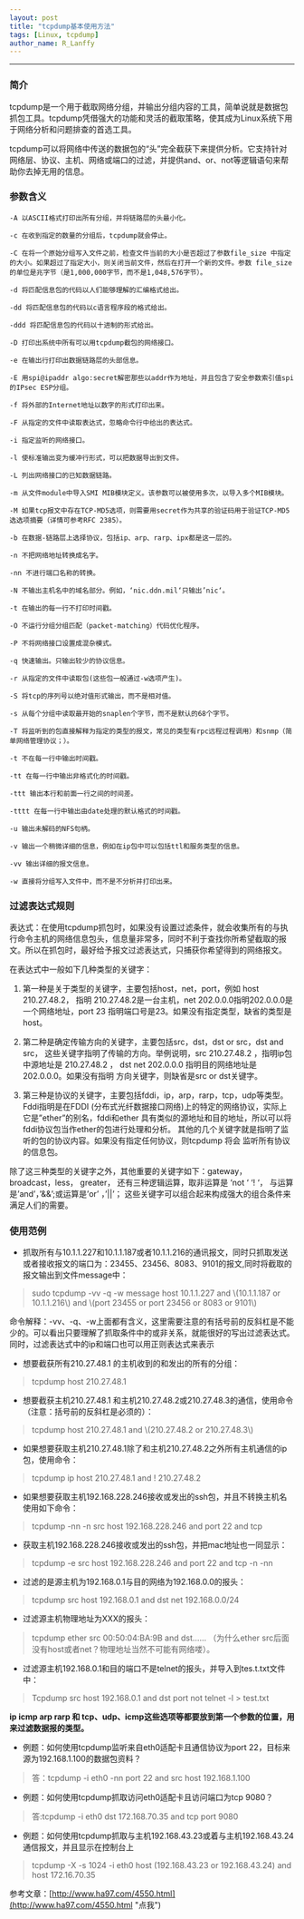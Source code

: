 ```yaml
---
layout: post
title: "tcpdump基本使用方法"
tags: [Linux, tcpdump]
author_name: R_Lanffy
---
```

---

### 简介

tcpdump是一个用于截取网络分组，并输出分组内容的工具，简单说就是数据包抓包工具。tcpdump凭借强大的功能和灵活的截取策略，使其成为Linux系统下用于网络分析和问题排查的首选工具。

tcpdump可以将网络中传送的数据包的“头”完全截获下来提供分析。它支持针对网络层、协议、主机、网络或端口的过滤，并提供and、or、not等逻辑语句来帮助你去掉无用的信息。

### 参数含义

	-A 以ASCII格式打印出所有分组，并将链路层的头最小化。

	-c 在收到指定的数量的分组后，tcpdump就会停止。

	-C 在将一个原始分组写入文件之前，检查文件当前的大小是否超过了参数file_size 中指定的大小。如果超过了指定大小，则关闭当前文件，然后在打开一个新的文件。参数 file_size 的单位是兆字节（是1,000,000字节，而不是1,048,576字节）。

	-d 将匹配信息包的代码以人们能够理解的汇编格式给出。

	-dd 将匹配信息包的代码以c语言程序段的格式给出。

	-ddd 将匹配信息包的代码以十进制的形式给出。
	
	-D 打印出系统中所有可以用tcpdump截包的网络接口。
	
	-e 在输出行打印出数据链路层的头部信息。
	
	-E 用spi@ipaddr algo:secret解密那些以addr作为地址，并且包含了安全参数索引值spi的IPsec ESP分组。
	
	-f 将外部的Internet地址以数字的形式打印出来。
	
	-F 从指定的文件中读取表达式，忽略命令行中给出的表达式。
	
	-i 指定监听的网络接口。
	
	-l 使标准输出变为缓冲行形式，可以把数据导出到文件。
	
	-L 列出网络接口的已知数据链路。
	
	-m 从文件module中导入SMI MIB模块定义。该参数可以被使用多次，以导入多个MIB模块。
	
	-M 如果tcp报文中存在TCP-MD5选项，则需要用secret作为共享的验证码用于验证TCP-MD5选选项摘要（详情可参考RFC 2385）。
	
	-b 在数据-链路层上选择协议，包括ip、arp、rarp、ipx都是这一层的。
	
	-n 不把网络地址转换成名字。
	
	-nn 不进行端口名称的转换。
	
	-N 不输出主机名中的域名部分。例如，‘nic.ddn.mil‘只输出’nic‘。
	
	-t 在输出的每一行不打印时间戳。
	
	-O 不运行分组分组匹配（packet-matching）代码优化程序。
	
	-P 不将网络接口设置成混杂模式。
	
	-q 快速输出。只输出较少的协议信息。
	
	-r 从指定的文件中读取包(这些包一般通过-w选项产生)。
	
	-S 将tcp的序列号以绝对值形式输出，而不是相对值。
	
	-s 从每个分组中读取最开始的snaplen个字节，而不是默认的68个字节。
	
	-T 将监听到的包直接解释为指定的类型的报文，常见的类型有rpc远程过程调用）和snmp（简单网络管理协议；）。
	
	-t 不在每一行中输出时间戳。
	
	-tt 在每一行中输出非格式化的时间戳。
	
	-ttt 输出本行和前面一行之间的时间差。
	
	-tttt 在每一行中输出由date处理的默认格式的时间戳。
	
	-u 输出未解码的NFS句柄。
	
	-v 输出一个稍微详细的信息，例如在ip包中可以包括ttl和服务类型的信息。
	
	-vv 输出详细的报文信息。
	
	-w 直接将分组写入文件中，而不是不分析并打印出来。

### 过滤表达式规则

表达式：在使用tcpdump抓包时，如果没有设置过滤条件，就会收集所有的与执行命令主机的网络信息包头，信息量非常多，同时不利于查找你所希望截取的报文。所以在抓包时，最好给予报文过滤表达式，只捕获你希望得到的网络报文。

在表达式中一般如下几种类型的关键字：

1. 第一种是关于类型的关键字，主要包括host，net，port，例如 host 210.27.48.2， 指明 210.27.48.2是一台主机，net 202.0.0.0指明202.0.0.0是一个网络地址，port 23 指明端口号是23。如果没有指定类型，缺省的类型是host。

2. 第二种是确定传输方向的关键字，主要包括src，dst，dst or src，dst and src， 这些关键字指明了传输的方向。举例说明，src 210.27.48.2 ，指明ip包中源地址是 210.27.48.2 ， dst net 202.0.0.0 指明目的网络地址是202.0.0.0。如果没有指明 方向关键字，则缺省是src or dst关键字。

3. 第三种是协议的关键字，主要包括fddi，ip，arp，rarp，tcp，udp等类型。Fddi指明是在FDDI (分布式光纤数据接口网络)上的特定的网络协议，实际上它是”ether”的别名，fddi和ether 具有类似的源地址和目的地址，所以可以将fddi协议包当作ether的包进行处理和分析。 其他的几个关键字就是指明了监听的包的协议内容。如果没有指定任何协议，则tcpdump 将会 监听所有协议的信息包。

除了这三种类型的关键字之外，其他重要的关键字如下：gateway， broadcast，less， greater， 还有三种逻辑运算，取非运算是 ‘not ‘ ‘! ‘， 与运算是’and’，’&&’;或运算是’or’ ，’&#124;&#124;’； 这些关键字可以组合起来构成强大的组合条件来满足人们的需要。

### 使用范例

- 抓取所有与10.1.1.227和10.1.1.187或者10.1.1.216的通讯报文，同时只抓取发送或者接收报文的端口为：23455、23456、8083、9101的报文,同时将截取的报文输出到文件message中：
>sudo tcpdump -vv -q -w message host 10.1.1.227 and \\(10.1.1.187 or 10.1.1.216\\) and \\(port 23455 or port 23456 or 8083 or 9101\\)

命令解释：-vv、-q、-w上面都有含义，这里需要注意的有括号前的反斜杠是不能少的。可以看出只要理解了抓取条件中的或非关系，就能很好的写出过滤表达式。同时，过滤表达式中的ip和端口也可以用正则表达式来表示

- 想要截获所有210.27.48.1 的主机收到的和发出的所有的分组：
>tcpdump host 210.27.48.1

- 想要截获主机210.27.48.1 和主机210.27.48.2或210.27.48.3的通信，使用命令（注意：括号前的反斜杠是必须的）：
>tcpdump host 210.27.48.1 and \\(210.27.48.2 or 210.27.48.3\\)

- 如果想要获取主机210.27.48.1除了和主机210.27.48.2之外所有主机通信的ip包，使用命令：
>tcpdump ip host 210.27.48.1 and ! 210.27.48.2

- 如果想要获取主机192.168.228.246接收或发出的ssh包，并且不转换主机名使用如下命令：
>tcpdump -nn -n src host 192.168.228.246 and port 22 and tcp

- 获取主机192.168.228.246接收或发出的ssh包，并把mac地址也一同显示：
>tcpdump -e src host 192.168.228.246 and port 22 and tcp -n -nn

- 过滤的是源主机为192.168.0.1与目的网络为192.168.0.0的报头：
>tcpdump src host 192.168.0.1 and dst net 192.168.0.0/24

- 过滤源主机物理地址为XXX的报头：
>tcpdump ether src 00:50:04:BA:9B and dst……
（为什么ether src后面没有host或者net？物理地址当然不可能有网络喽）。

- 过滤源主机192.168.0.1和目的端口不是telnet的报头，并导入到tes.t.txt文件中：
>Tcpdump src host 192.168.0.1 and dst port not telnet -l > test.txt

**ip icmp arp rarp 和 tcp、udp、icmp这些选项等都要放到第一个参数的位置，用来过滤数据报的类型。**


- 例题：如何使用tcpdump监听来自eth0适配卡且通信协议为port 22，目标来源为192.168.1.100的数据包资料？

>答：tcpdump -i eth0 -nn port 22 and src host 192.168.1.100

- 例题：如何使用tcpdump抓取访问eth0适配卡且访问端口为tcp 9080？

>答:tcpdump -i eth0 dst 172.168.70.35 and tcp port 9080

- 例题：如何使用tcpdump抓取与主机192.168.43.23或着与主机192.168.43.24通信报文，并且显示在控制台上

>tcpdump -X -s 1024 -i eth0 host (192.168.43.23 or 192.168.43.24) and  host 172.16.70.35


参考文章：[http://www.ha97.com/4550.html](http://www.ha97.com/4550.html "点我")

